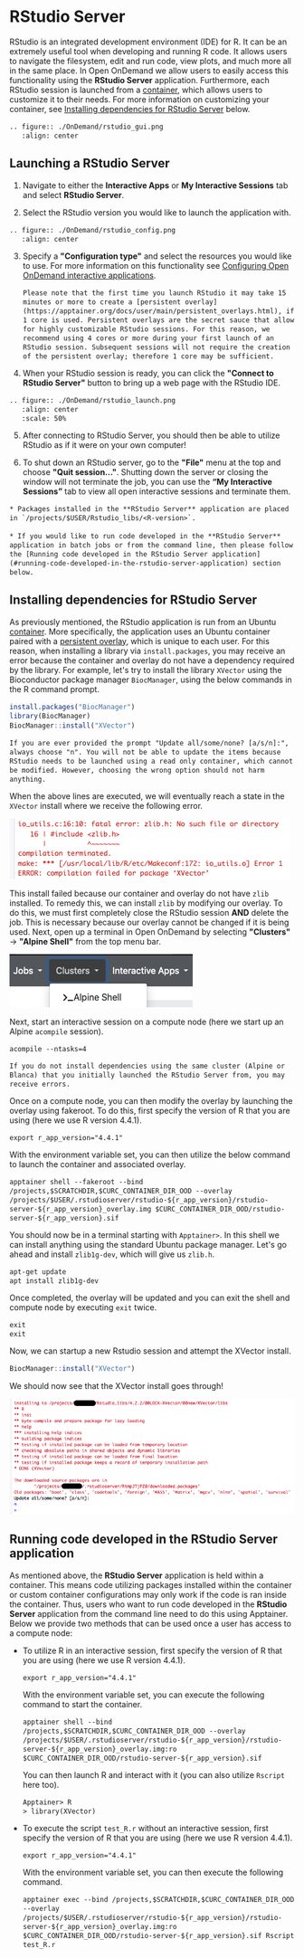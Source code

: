 # RStudio Server

RStudio is an integrated development environment (IDE) for R. It can be an extremely useful tool when developing and running R code. It allows users to navigate the filesystem, edit and run code, view plots, and much more all in the same place. In Open OnDemand we allow users to easily access this functionality using the **RStudio Server** application. Furthermore, each RStudio session is launched from a [container](../software/Containerizationon.md), which allows users to customize it to their needs. For more information on customizing your container, see [Installing dependencies for RStudio Server](#installing-dependencies-for-rstudio-server) below. 

```{eval-rst}
.. figure:: ./OnDemand/rstudio_gui.png
   :align: center
```

## Launching a RStudio Server

1. Navigate to either the __Interactive Apps__ or __My Interactive Sessions__ tab and select **RStudio Server**. 

2. Select the RStudio version you would like to launch the application with.

```{eval-rst}
.. figure:: ./OnDemand/rstudio_config.png
   :align: center
```

3. Specify a **"Configuration type"** and select the resources you would like to use. For more information on this functionality see [Configuring Open OnDemand interactive applications](./configuring_apps.md). 
    ```{important}
    Please note that the first time you launch RStudio it may take 15 minutes or more to create a [persistent overlay](https://apptainer.org/docs/user/main/persistent_overlays.html), if 1 core is used. Persistent overlays are the secret sauce that allow for highly customizable RStudio sessions. For this reason, we recommend using 4 cores or more during your first launch of an RStudio session. Subsequent sessions will not require the creation of the persistent overlay; therefore 1 core may be sufficient.
    ```

4. When your RStudio session is ready, you can click the **"Connect to RStudio Server"** button to bring up a web page with the RStudio IDE. 

```{eval-rst}
.. figure:: ./OnDemand/rstudio_launch.png
   :align: center
   :scale: 50%
```

5. After connecting to RStudio Server, you should then be able to utilize RStudio as if it were on your own computer! 

6. To shut down an RStudio server, go to the **"File"** menu at the top and choose **"Quit session..."**. Shutting down the server or closing the window will not terminate the job, you can use the **“My Interactive Sessions”** tab to view all open interactive sessions and terminate them.

````{important}
* Packages installed in the **RStudio Server** application are placed in `/projects/$USER/Rstudio_libs/<R-version>`. 

* If you would like to run code developed in the **RStudio Server** application in batch jobs or from the command line, then please follow the [Running code developed in the RStudio Server application](#running-code-developed-in-the-rstudio-server-application) section below. 
````


## Installing dependencies for RStudio Server

As previously mentioned, the RStudio application is run from an Ubuntu [container](../software/Containerizationon.md). More specifically, the application uses an Ubuntu container paired with a [persistent overlay](https://apptainer.org/docs/user/main/persistent_overlays.html), which is unique to each user. For this reason, when installing a library via `install.packages`, you may receive an error because the container and overlay do not have a dependency required by the library. For example, let's try to install the library `XVector` using the Bioconductor package manager `BiocManager`, using the below commands in the R command prompt.
```r
install.packages("BiocManager")
library(BiocManager)
BiocManager::install("XVector")
```

```{note}
If you are ever provided the prompt "Update all/some/none? [a/s/n]:",  always choose "n". You will not be able to update the items because RStudio needs to be launched using a read only container, which cannot be modified. However, choosing the wrong option should not harm anything.
```

When the above lines are executed, we will eventually reach a state in the `XVector` install where we receive the following error.

![](OnDemand/xvector_install_error.png)

This install failed because our container and overlay do not have `zlib` installed. To remedy this, we can install `zlib` by modifying our overlay. To do this, we must first completely close the RStudio session __AND__ delete the job. This is necessary because our overlay cannot be changed if it is being used. Next, open up a terminal in Open OnDemand by selecting **"Clusters"** -> **"Alpine Shell"** from the top menu bar.

![](OnDemand/alpine_shell_depiction.png)

Next, start an interactive session on a compute node (here we start up an Alpine `acompile` session).
```
acompile --ntasks=4
```
```{warning}
If you do not install dependencies using the same cluster (Alpine or Blanca) that you initially launched the RStudio Server from, you may receive errors. 
```

Once on a compute node, you can then modify the overlay by launching the overlay using fakeroot. To do this, first specify the version of R that you are using (here we use R version 4.4.1).
```
export r_app_version="4.4.1"
```
With the environment variable set, you can then utilize the below command to launch the container and associated overlay. 
```
apptainer shell --fakeroot --bind /projects,$SCRATCHDIR,$CURC_CONTAINER_DIR_OOD --overlay /projects/$USER/.rstudioserver/rstudio-${r_app_version}/rstudio-server-${r_app_version}_overlay.img $CURC_CONTAINER_DIR_OOD/rstudio-server-${r_app_version}.sif
```
You should now be in a terminal starting with `Apptainer>`. In this shell we can install anything using the standard Ubuntu package manager. Let's go ahead and install `zlib1g-dev`, which will give us `zlib.h`.
```
apt-get update 
apt install zlib1g-dev
```
Once completed, the overlay will be updated and you can exit the shell and compute node by executing `exit` twice.
```
exit
exit
```
Now, we can startup a new Rstudio session and attempt the XVector install.
```r
BiocManager::install("XVector")
```
We should now see that the XVector install goes through!

![](OnDemand/successful_x_vector_install_rstudio.png)

## Running code developed in the RStudio Server application

As mentioned above, the **RStudio Server** application is held within a container. This means code utilizing packages installed within the container or custom container configurations may only work if the code is ran inside the container. Thus, users who want to run code developed in the **RStudio Server** application from the command line need to do this using Apptainer. Below we provide two methods that can be used once a user has access to a compute node:

-  To utilize R in an interactive session, first specify the version of R that you are using (here we use R version 4.4.1).
    ```
    export r_app_version="4.4.1"
    ```
    With the environment variable set, you can execute the following command to start the container.
    ```
    apptainer shell --bind /projects,$SCRATCHDIR,$CURC_CONTAINER_DIR_OOD --overlay /projects/$USER/.rstudioserver/rstudio-${r_app_version}/rstudio-server-${r_app_version}_overlay.img:ro $CURC_CONTAINER_DIR_OOD/rstudio-server-${r_app_version}.sif
    ```
    You can then launch R and interact with it (you can also utilize `Rscript` here too).
    ```
    Apptainer> R
    > library(XVector)
    ```

- To execute the script `test_R.r` without an interactive session, first specify the version of R that you are using (here we use R version 4.4.1).
    ```
    export r_app_version="4.4.1"
    ```
    With the environment variable set, you can then execute the following command. 
    ```
    apptainer exec --bind /projects,$SCRATCHDIR,$CURC_CONTAINER_DIR_OOD --overlay /projects/$USER/.rstudioserver/rstudio-${r_app_version}/rstudio-server-${r_app_version}_overlay.img:ro $CURC_CONTAINER_DIR_OOD/rstudio-server-${r_app_version}.sif Rscript test_R.r
    ```
